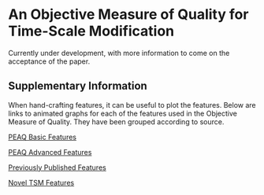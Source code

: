 # An Objective Measure of Quality for Time-Scale Modification

Currently under development, with more information to come on the acceptance of the paper.

## Supplementary Information

When hand-crafting features, it can be useful to plot the features.  Below are links to animated graphs for each of the features used in the Objective Measure of Quality.
They have been grouped according to source.

[PEAQ Basic Features](https://zygurt.github.io/TSM/peaqb_feat)

[PEAQ Advanced Features](https://zygurt.github.io/TSM/peaqa_feat)

[Previously Published Features](https://zygurt.github.io/TSM/pub_feat)

[Novel TSM Features](https://zygurt.github.io/TSM/tsm_feat)
